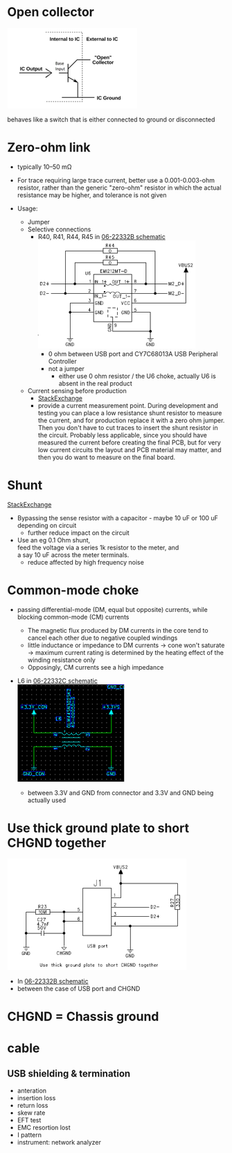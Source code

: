 # Open collector
![circuit](Hello\300px-OpencollectorV3.png)

behaves like a switch that is either connected to ground or disconnected



# Zero-ohm link
* typically 10–50 mΩ
* For trace requiring large trace current, better use a 0.001-0.003-ohm resistor, rather than the generic "zero-ohm" resistor in which the actual resistance may be higher, and tolerance is not given      

* Usage:
    * Jumper
    * Selective connections
        * R40, R41, R44, R45 in [06-22332B schematic](C:\Users\aeemcng\Documents\Cone\2019-07-03_burnt_5M_cam\06-22332_@_A1_NOTED.pdf)  
            ![0 ohm](Hello\06-22332_zero_ohm.PNG)
            * 0 ohm between USB port and CY7C68013A USB Peripheral Controller
            * not a jumper
                * either use 0 ohm resistor / the U6 choke, actually U6 is absent in the real product
    * Current sensing before production
        * [StackExchange](https://electronics.stackexchange.com/questions/42756/what-is-the-usage-of-zero-ohm-miliohm-resistor)
        * provide a current measurement point. During development and testing you can place a low resistance shunt resistor to measure the current, and for production replace it with a zero ohm jumper. Then you don't have to cut traces to insert the shunt resistor in the circuit. Probably less applicable, since you should have measured the current before creating the final PCB, but for very low current circuits the layout and PCB material may matter, and then you do want to measure on the final board.


# Shunt
[StackExchange](https://electronics.stackexchange.com/questions/42756/what-is-the-usage-of-zero-ohm-miliohm-resistor)
* Bypassing the sense resistor with a capacitor - maybe 10 uF or 100 uF depending on circuit
    * further reduce impact on the circuit
* Use an eg 0.1 Ohm shunt,  
    feed the voltage via a series 1k resistor to the meter, and  
    a say 10 uF across the meter terminals.
    * reduce affected by high frequency noise



# Common-mode choke
* passing differential-mode (DM, equal but opposite) currents, while blocking common-mode (CM) currents
    * The magnetic flux produced by DM currents in the core tend to cancel each other due to negative coupled windings
    * little inductance or impedance to DM currents -> cone won't saturate -> maximum current rating is determined by the heating effect of the winding resistance only
    * Opposingly, CM currents see a high impedance

* L6 in [06-22332C schematic](C:\Users\aeemcng\Documents\Cone\2019-07-03_burnt_5M_cam\06-22332C_wrong_version\64-22332C_X_X1-CIRCUIT.sch)  
    ![CM choke](Hello\CM_choke.png)
    * between 3.3V and GND from connector and 3.3V and GND being actually used



# Use thick ground plate to short CHGND together
![Use thick ground plate to short CHGND together](Hello\Use_thick_ground_plate_to_short_CHGND_together.PNG)
* In [06-22332B schematic](C:\Users\aeemcng\Documents\Cone\2019-07-03_burnt_5M_cam\06-22332_@_A1_NOTED.pdf)
* between the case of USB port and CHGND



# CHGND = Chassis ground



# cable
## USB shielding & termination
* anteration
* insertion loss
* return loss
* skew rate
* EFT test
* EMC resortion lost
* I pattern
* instrument: network analyzer